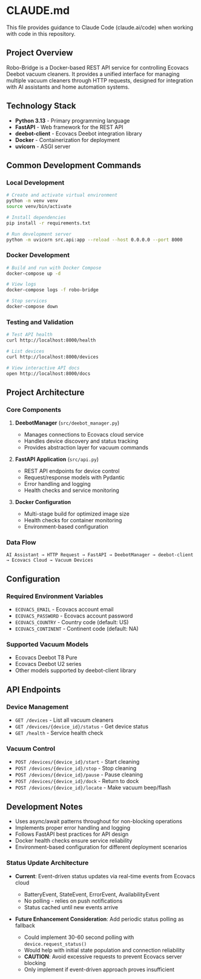 # CLAUDE.md

This file provides guidance to Claude Code (claude.ai/code) when working with code in this repository.

## Project Overview

Robo-Bridge is a Docker-based REST API service for controlling Ecovacs Deebot vacuum cleaners. It provides a unified interface for managing multiple vacuum cleaners through HTTP requests, designed for integration with AI assistants and home automation systems.

## Technology Stack

- **Python 3.13** - Primary programming language
- **FastAPI** - Web framework for the REST API
- **deebot-client** - Ecovacs Deebot integration library
- **Docker** - Containerization for deployment
- **uvicorn** - ASGI server

## Common Development Commands

### Local Development
```bash
# Create and activate virtual environment
python -m venv venv
source venv/bin/activate

# Install dependencies
pip install -r requirements.txt

# Run development server
python -m uvicorn src.api:app --reload --host 0.0.0.0 --port 8000
```

### Docker Development
```bash
# Build and run with Docker Compose
docker-compose up -d

# View logs
docker-compose logs -f robo-bridge

# Stop services
docker-compose down
```

### Testing and Validation
```bash
# Test API health
curl http://localhost:8000/health

# List devices
curl http://localhost:8000/devices

# View interactive API docs
open http://localhost:8000/docs
```

## Project Architecture

### Core Components

1. **DeebotManager** (`src/deebot_manager.py`)
   - Manages connections to Ecovacs cloud service
   - Handles device discovery and status tracking
   - Provides abstraction layer for vacuum commands

2. **FastAPI Application** (`src/api.py`)
   - REST API endpoints for device control
   - Request/response models with Pydantic
   - Error handling and logging
   - Health checks and service monitoring

3. **Docker Configuration**
   - Multi-stage build for optimized image size
   - Health checks for container monitoring
   - Environment-based configuration

### Data Flow
```
AI Assistant → HTTP Request → FastAPI → DeebotManager → deebot-client → Ecovacs Cloud → Vacuum Devices
```

## Configuration

### Required Environment Variables
- `ECOVACS_EMAIL` - Ecovacs account email
- `ECOVACS_PASSWORD` - Ecovacs account password
- `ECOVACS_COUNTRY` - Country code (default: US)
- `ECOVACS_CONTINENT` - Continent code (default: NA)

### Supported Vacuum Models
- Ecovacs Deebot T8 Pure
- Ecovacs Deebot U2 series
- Other models supported by deebot-client library

## API Endpoints

### Device Management
- `GET /devices` - List all vacuum cleaners
- `GET /devices/{device_id}/status` - Get device status
- `GET /health` - Service health check

### Vacuum Control
- `POST /devices/{device_id}/start` - Start cleaning
- `POST /devices/{device_id}/stop` - Stop cleaning
- `POST /devices/{device_id}/pause` - Pause cleaning
- `POST /devices/{device_id}/dock` - Return to dock
- `POST /devices/{device_id}/locate` - Make vacuum beep/flash

## Development Notes

- Uses async/await patterns throughout for non-blocking operations
- Implements proper error handling and logging
- Follows FastAPI best practices for API design
- Docker health checks ensure service reliability
- Environment-based configuration for different deployment scenarios

### Status Update Architecture

- **Current**: Event-driven status updates via real-time events from Ecovacs cloud
  - BatteryEvent, StateEvent, ErrorEvent, AvailabilityEvent
  - No polling - relies on push notifications
  - Status cached until new events arrive

- **Future Enhancement Consideration**: Add periodic status polling as fallback
  - Could implement 30-60 second polling with `device.request_status()`
  - Would help with initial state population and connection reliability
  - **CAUTION**: Avoid excessive requests to prevent Ecovacs server blocking
  - Only implement if event-driven approach proves insufficient